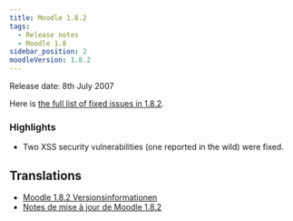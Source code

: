```yaml
---
title: Moodle 1.8.2
tags:
  - Release notes
  - Moodle 1.8
sidebar_position: 2
moodleVersion: 1.8.2
---
```

Release date: 8th July 2007

Here is [the full list of fixed issues in 1.8.2](http://tracker.moodle.org/secure/ReleaseNote.jspa?version=10220&styleName=Html&projectId=10011).

### Highlights

- Two XSS security vulnerabilities (one reported in the wild) were fixed.

## Translations

- [Moodle 1.8.2 Versionsinformationen](https://docs.moodle.org/de/Moodle_1.8.2_Versionsinformationen)
- [Notes de mise à jour de Moodle 1.8.2](https://docs.moodle.org/fr/Notes_de_mise_à_jour_de_Moodle_1.8.2)
